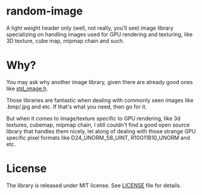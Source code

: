 # random-image
A light weight header only (well, not really, you'll see) image library specializing on handling images used for GPU rendering and texturing, like 3D texture, cube map, mipmap chain and such.

# Why?
You may ask why another image library, given there are already good ones like [std_image.h](https://github.com/nothings/stb/blob/master/stb_image.h).

Those libraries are fantastic when dealing with commonly seen images like .bmp/.jpg and etc. If that's what you need, then go for it.

But when it comes to image/texture specific to GPU rendering, like 3d textures, cubemap, mipmap chain, I still couldn't find a good open source library that handles them nicely, let along of dealing with those strange GPU specific pixel formats like D24_UNORM_S8_UINT, R10G11B10_UNORM and etc.

# License
The library is released under MIT license. See [LICENSE](LICENSE) file for details.
